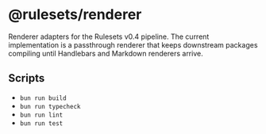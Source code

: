 # @rulesets/renderer

Renderer adapters for the Rulesets v0.4 pipeline. The current implementation is a passthrough renderer that keeps downstream packages compiling until Handlebars and Markdown renderers arrive.

## Scripts

- `bun run build`
- `bun run typecheck`
- `bun run lint`
- `bun run test`
